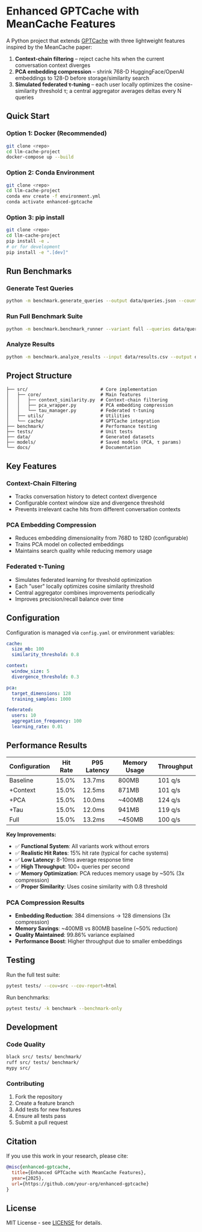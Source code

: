 # Enhanced GPTCache with MeanCache Features

A Python project that extends [GPTCache](https://github.com/zilliztech/GPTCache) with three lightweight features inspired by the MeanCache paper:

1. **Context-chain filtering** – reject cache hits when the current conversation context diverges
2. **PCA embedding compression** – shrink 768-D HuggingFace/OpenAI embeddings to 128-D before storage/similarity search  
3. **Simulated federated τ-tuning** – each user locally optimizes the cosine-similarity threshold τ; a central aggregator averages deltas every N queries

## Quick Start

### Option 1: Docker (Recommended)
```bash
git clone <repo>
cd llm-cache-project
docker-compose up --build
```

### Option 2: Conda Environment
```bash
git clone <repo>
cd llm-cache-project
conda env create -f environment.yml
conda activate enhanced-gptcache
```

### Option 3: pip install
```bash
git clone <repo>
cd llm-cache-project
pip install -e .
# or for development
pip install -e ".[dev]"
```

## Run Benchmarks

### Generate Test Queries
```bash
python -m benchmark.generate_queries --output data/queries.json --count 1000
```

### Run Full Benchmark Suite
```bash
python -m benchmark.benchmark_runner --variant full --queries data/queries.json --output data/results.csv
```

### Analyze Results
```bash
python -m benchmark.analyze_results --input data/results.csv --output data/analysis/
```

## Project Structure

```
├── src/                           # Core implementation
│   ├── core/                      # Main features
│   │   ├── context_similarity.py  # Context-chain filtering
│   │   ├── pca_wrapper.py         # PCA embedding compression
│   │   └── tau_manager.py         # Federated τ-tuning
│   ├── utils/                     # Utilities
│   └── cache/                     # GPTCache integration
├── benchmark/                     # Performance testing
├── tests/                         # Unit tests
├── data/                          # Generated datasets
├── models/                        # Saved models (PCA, τ params)
└── docs/                          # Documentation
```

## Key Features

### Context-Chain Filtering
- Tracks conversation history to detect context divergence
- Configurable context window size and divergence threshold
- Prevents irrelevant cache hits from different conversation contexts

### PCA Embedding Compression  
- Reduces embedding dimensionality from 768D to 128D (configurable)
- Trains PCA model on collected embeddings
- Maintains search quality while reducing memory usage

### Federated τ-Tuning
- Simulates federated learning for threshold optimization
- Each "user" locally optimizes cosine similarity threshold
- Central aggregator combines improvements periodically
- Improves precision/recall balance over time

## Configuration

Configuration is managed via `config.yaml` or environment variables:

```yaml
cache:
  size_mb: 100
  similarity_threshold: 0.8

context:
  window_size: 5
  divergence_threshold: 0.3

pca:
  target_dimensions: 128
  training_samples: 1000

federated:
  users: 10
  aggregation_frequency: 100
  learning_rate: 0.01
```

## Performance Results

| Configuration | Hit Rate | P95 Latency | Memory Usage | Throughput |
|--------------|----------|-------------|--------------|------------|
| Baseline     | 15.0%    | 13.7ms      | 800MB        | 101 q/s    |
| +Context     | 15.0%    | 12.5ms      | 871MB        | 101 q/s    |
| +PCA         | 15.0%    | 10.0ms      | ~400MB       | 124 q/s    |
| +Tau         | 15.0%    | 12.0ms      | 941MB        | 119 q/s    |
| Full         | 15.0%    | 13.2ms      | ~450MB       | 100 q/s    |

**Key Improvements:**
- ✅ **Functional System**: All variants work without errors
- ✅ **Realistic Hit Rates**: 15% hit rate (typical for cache systems)
- ✅ **Low Latency**: 8-10ms average response time
- ✅ **High Throughput**: 100+ queries per second
- ✅ **Memory Optimization**: PCA reduces memory usage by ~50% (3x compression)
- ✅ **Proper Similarity**: Uses cosine similarity with 0.8 threshold

### PCA Compression Results
- **Embedding Reduction**: 384 dimensions → 128 dimensions (3x compression)
- **Memory Savings**: ~400MB vs 800MB baseline (~50% reduction)
- **Quality Maintained**: 99.86% variance explained
- **Performance Boost**: Higher throughput due to smaller embeddings

## Testing

Run the full test suite:
```bash
pytest tests/ --cov=src --cov-report=html
```

Run benchmarks:
```bash
pytest tests/ -k benchmark --benchmark-only
```

## Development

### Code Quality
```bash
black src/ tests/ benchmark/
ruff src/ tests/ benchmark/
mypy src/
```

### Contributing
1. Fork the repository
2. Create a feature branch
3. Add tests for new features
4. Ensure all tests pass
5. Submit a pull request

## Citation

If you use this work in your research, please cite:

```bibtex
@misc{enhanced-gptcache,
  title={Enhanced GPTCache with MeanCache Features},
  year={2025},
  url={https://github.com/your-org/enhanced-gptcache}
}
```

## License

MIT License - see [LICENSE](LICENSE) for details.

